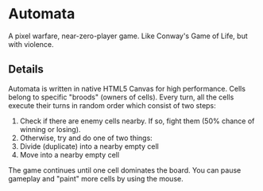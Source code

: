 # Automata

A pixel warfare, near-zero-player game. Like Conway's Game of Life, but with violence.


## Details

Automata is written in native HTML5 Canvas for high performance. Cells belong to specific "broods" (owners of cells). Every turn, all the cells execute their turns in random order which consist of two steps:

1. Check if there are enemy cells nearby. If so, fight them (50% chance of winning or losing).
2. Otherwise, try and do one of two things:
  1. Divide (duplicate) into a nearby empty cell
  2. Move into a nearby empty cell

The game continues until one cell dominates the board. You can pause gameplay and "paint" more cells by using the mouse.
